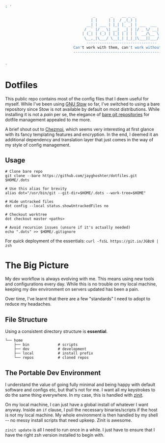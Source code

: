 ```bash
: '

                                        _       _    __ _ _
                                       | |     | |  / _(_) |
                                     __| | ___ | |_| |_ _| | ___  ___
                                    / _` |/ _ \| __|  _| | |/ _ \/ __|
                                   | (_| | (_) | |_| | | | |  __/\__ \
                                    \__,_|\___/ \__|_| |_|_|\___||___/
                                     --------------------------------          
                               Can't work with them, can't work without them
                               ---------------------------------------------


'
```

# Dotfiles

This public repo contains most of the config files that I deem useful for myself. While I've been using [GNU Stow]() so far, I've switched to using a bare repository since Stow is not available by default on most distributions. While installing it is not a _pain_ per se, the elegance of [bare git repositories](https://www.atlassian.com/git/tutorials/dotfiles) for dotfile management appealed to me more. 

A brief shout out to [Chezmoi](https://blog.lazkani.io/posts/backup/dotfiles-with-chezmoi/), which seems very interesting at first glance with its fancy templating features and encryption. In the end, I deemed it an additional dependency and translation layer that just comes in the way of my style of config management.

## Usage
```
# Clone bare repo
git clone --bare https://github.com/jayghoshter/dotfiles.git $HOME/.dots

# Use this alias for brevity
alias dot="/usr/bin/git --git-dir=$HOME/.dots --work-tree=$HOME"

# Hide untracked files
dot config --local status.showUntrackedFiles no

# Checkout worktree
dot checkout master <paths>

# Avoid recursion issues (unsure if it's actually needed)
echo ".dots" >> $HOME/.gitignore
```

For quick deployment of the essentials: `curl -fsSL https://git.io/JGBz8 | zsh`

# The Big Picture

My dev workflow is always evolving with me. This means using new tools and configurations every day. While this is no trouble on my local machine, keeping my dev environment on servers updated has been a pain.

Over time, I've learnt that there are a few "standards" I need to adopt to reduce my headaches.

## File Structure

Using a consistent directory structure is **essential**. 

```
└── home
    ├── bin             # scripts 
    ├── dev             # development
    ├── local           # install prefix
    └── repos           # cloned repos
```

## The Portable Dev Environment

I understand the value of going fully minimal and being happy with default software and configs etc, but that's not for me. I want all my keystrokes to do the same thing everywhere. In my case, this is handled with [zinit](https://github.com/zdharma/zinit).

On my local machine, I can just have a global install of whatever I want anyway. Inside an `if` clause, I pull the necessary binaries/scripts if the host is not my local machine. My whole environment is then handled by my shell -- no messy install scripts that need upkeep. Zinit is awesome. 

`zinit update` is all I need to run once in a while. I just have to ensure that I have the right zsh version installed to begin with. 


